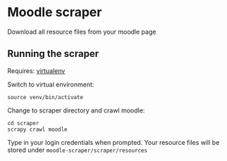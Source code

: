 # Moodle scraper

Download all resource files from your moodle page

## Running the scraper

Requires: [virtualenv](http://virtualenv.readthedocs.org/en/latest/virtualenv.html#installation)

Switch to virtual environment:
```
source venv/bin/activate
```
Change to scraper directory and crawl moodle:
```
cd scraper
scrapy crawl moodle
```

Type in your login credentials when prompted.
Your resource files will be stored under `moodle-scraper/scraper/resources`